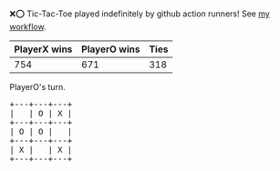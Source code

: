 :x::o: Tic-Tac-Toe played indefinitely by github action runners! See [my workflow](.github/workflows/play.yaml).

|PlayerX wins|PlayerO wins|Ties|
|-|-|-|
|754|671|318|

PlayerO's turn.

<pre>
+---+---+---+
|   | O | X |
+---+---+---+
| O | O |   |
+---+---+---+
| X |   | X |
+---+---+---+
</pre>
